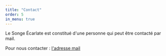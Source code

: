 ```yaml
---
title: "Contact"
order: 5
in_menu: true
---
```

Le Songe Écarlate est constitué d'une personne qui peut être contacté par mail.

Pour nous contacter : [l'adresse mail](mailto:t3rfr3e@gmail.com) 